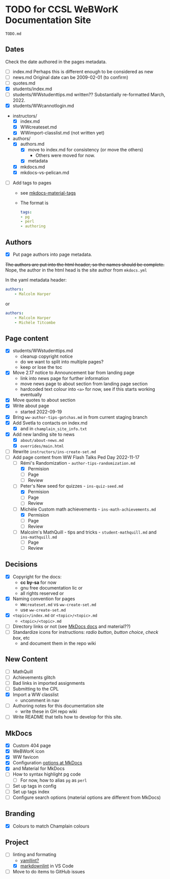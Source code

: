 # TODO for CCSL WeBWorK Documentation Site

`TODO.md`

## Dates

Check the date authored in the pages metadata.

- [ ] index.md Perhaps this is different enough to be considered as new
- [ ] news.md  Original date can be 2009-02-01 (to confirm)
- [ ] quotes.md
- [x] students/index.md
- [ ] students/WWstudenttips.md written??  Substantially re-formatted March, 2022.
- [x] students/WWcannotlogin.md
- instructors/
    * [x] index.md
    * [x] WWcreateset.md
    * [x] WWimport-classlist.md (not written yet)
- authors/
    * [x] authors.md
        - [x] move to index.md for consistency (or move the others)
            * Others were moved for now.
        - [x] metadata
    * [x] mkdocs.md
    * [x] mkdocs-vs-pelican.md
- [ ] Add tags to pages
    * see [mkdocs-material-tags](https://squidfunk.github.io/mkdocs-material/setup/setting-up-tags/)
    * The format is

        ``` yaml
        tags:
        - pg
        - perl
        - authoring
        ```

## Authors

- [x] Put page authors into page metadata.

~~The authors are put into the html header, so the names should be complete.~~  
Nope, the author in the html head is the site author from `mkdocs.yml`

In the yaml metadata header:

``` yaml
authors:
    - Malcolm Harper
```

or

``` yaml
authors:
    - Malcolm Harper
    - Michèle Titcombe
```

## Page content

- [x] students/WWstudenttips.md  
    * cleanup copyright notice  
    * do we want to split into multiple pages?
    * keep or lose the toc
- [x] Move 2.17 notice to Announcement bar from landing page
    * link into news page for further information
    * move news page to about section from landing page section
    * hardcoded text colour into `<a>` for now, see if this starts working eventually
- [x] Move quotes to about section
- [x] Write about page
    * started 2022-09-19
- [x] Bring `ww-author-tips-gotchas.md` in from current staging branch
- [x] Add Svetla to contacts on index.md
    * [x] and in `champlain_site_info.txt`
- [x] Add new landing site to news
    * [x] `about/about-news.md`
    * [x] `overrides/main.html`
- [ ] Rewrite `instructors/ins-create-set.md`
- [ ] Add page content from WW Flash Talks Ped Day 2022-11-17
    * [ ] Rémi's Randomization - `author-tips-randomization.md`
        - [x] Permision
        - [ ] Page
        - [ ] Review
    * [ ] Peter's New seed for quizzes - `ins-quiz-seed.md`
        - [x] Permision
        - [ ] Page
        - [ ] Review
    * [ ] Michèle Custom math achievements - `ins-math-achievements.md`
        - [x] Permision
        - [ ] Page
        - [ ] Review
    * [ ] Malcolm's MathQuill - tips and tricks - `student-mathquill.md` and `ins-mathquill.md`
        - [ ] Page
        - [ ] Review

## Decisions

- [x] Copyright for the docs:
    * **cc by-sa** for now
    * gnu free documentation lic or
    * all rights reserved or
- [x] Naming convention for pages
    * `WWcreateset.md` vs `ww-create-set.md`
    * use `ww-create-set.md`
- [x] `<topic>/index.md` or `<topic>/<topic>.md`
    * `<topic>/<topic>.md`
- [ ] Directory links or not (see [MkDocs docs](https://www.mkdocs.org/user-guide/configuration/#use_directory_urls) and material??)
- [ ] Standardize icons for instructions: _radio button_, _button choice_, _check box_, etc
    * and document them in the repo wiki

## New Content

- [ ] MathQuill
- [ ] Achievements glitch
- [ ] Bad links in imported assignments
- [ ] Submitting to the CPL
- [x] Import a WW classlist
    * uncomment in nav
- [ ] Authoring notes for this documentation site
    * write these in GH repo wiki
- [ ] Write README that tells how to develop for this site.

## MkDocs

- [x] Custom 404 page
- [x] WeBWorK icon
- [x] WW favicon
- [x] Configuration [options at MkDocs](https://www.mkdocs.org/user-guide/configuration/)
- [x] and Material for MkDocs
- [ ] How to syntax highlight pg code
    * [ ] For now, how to alias `pg` as `perl`
- [ ] Set up tags in config
- [ ] Set up tags index
- [ ] Configure search options (material options are different from MkDocs)

## Branding

- [x] Colours to match Champlain colours

## Project

- [ ] linting and formating
    * [yamllint?](https://github.com/adrienverge/yamllint)
    * [x] [markdownlint](https://github.com/DavidAnson/markdownlint) in VS Code
- [ ] Move to do items to GitHub issues
